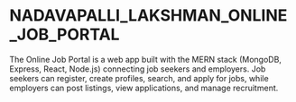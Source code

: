 # NADAVAPALLI_LAKSHMAN_ONLINE_JOB_PORTAL
The Online Job Portal is a web app built with the MERN stack (MongoDB, Express, React, Node.js) connecting job seekers and employers. Job seekers can register, create profiles, search, and apply for jobs, while employers can post listings, view applications, and manage recruitment.
